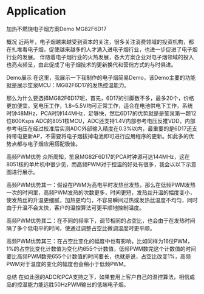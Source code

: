 # Application
加热不燃烧电子烟方案Demo MG82F6D17

概况
近两年，电子烟越来越受到资本的关注，很多关注消费领域的投资机构，都在扎堆看电子烟，促使越来越多的人才涌入进电子烟行业，也进一步促进了电子烟行业的发展。
伴随着电子烟行业的火热发展，各大方案企业对电子烟领域的投入也亮点频呈，由此促成了电子烟技术的更新换代和营俏方式的与时俱进。

Demo展示
在这里，我展示一下我制作的电子烟简易Demo，该Demo主要的功能就是展示笙泉MCU：MG82F6D17的发热控温能力。


那么为什么要选择MG82F6D17呢，首先，6D17的引脚数不多，最多20个，价格更加便宜，宽电压工作，1.8~5.5V均可正常工作，适合在电池供电下工作，系统时钟48MHz，PCA时钟144MHz，足够快，然后6D17的优势就是是笙泉第一颗12位800Ksps ADC的8051核MCU，ADC还支持1.4V内部参考电压反推VDD，内部参考电压在经过校准后实测ADC外部输入精度在0.3%以内，最重要的是6D17还支持带电更新AP，不需要将电子烟拔掉电池即可进行应用程序的更新。如此多的优势点都与电子烟应用搭配极佳。

高频PWM优势
众所周知，笙泉MG82F6D17的PCA时钟源可达144MHz，这在8051核的单片机中很少见，而高频PWM对于控温的好处有很多，我会以以下示意图进行展示。

高频PWM优势其一：假设在PWM为高电平时发热丝发热，那么在低频PWM发热一次的时间里，高频PWM发热的次数更多，时间更短，发热丝升温的幅度变小，使发热丝的升温更细腻，加热更均匀，不容易瞬间过热或发热丝温度不均匀，同时由于升温不会太快，客户的温控算法可更平顺地控制温度。


高频PWM优势其二：在不同的频率下，调节相同的占空比，也会由于在发热时间隔了多个低电平的时间，使通过调整占空比微调温度时更平顺。


高频PWM优势其三：在占空比变化的幅度中也有影响，比如同样为16位PWM，1%的占空比变化计数值为变化约655个计数值，低频PWM数完这个计数值的时间要比高频PWM数完655个计数值的时间要长，也就是说，占空比改变1%，高频PWM对于温度的变化的幅度也会稍小于低频PWM。

总结
在如此强的ADC和PCA支持之下，如果套用上客户自己的温控算法，相信成品的控温能力能远胜50HzPWM输出的低端电子烟。


